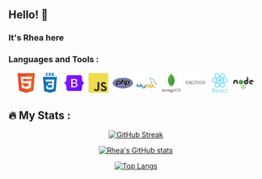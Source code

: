 ## Hello! 👋
### It's Rhea here 
<!--
**rheapinto30/rheapinto30** is a ✨ _special_ ✨ repository because its `README.md` (this file) appears on your GitHub profile.

Here are some ideas to get you started:

- 🔭 I’m currently working on ...
- 🌱 I’m currently learning ...
- 👯 I’m looking to collaborate on ...
- 🤔 I’m looking for help with ...
- 💬 Ask me about ...
- 📫 How to reach me: ...
- 😄 Pronouns: ...
- ⚡ Fun fact: ...
-->
<!--<div align="center" id="badges">
<img src="https://komarev.com/ghpvc/?username=rheapinto30&style=flat-square&color=blue" alt=""/>
</div>-->


### Languages and Tools :
<div align="center">
  <img src="https://github.com/devicons/devicon/blob/master/icons/html5/html5-original.svg" title="HTML5" alt="HTML" width="40" height="40"/>&nbsp;
  <img src="https://github.com/devicons/devicon/blob/master/icons/css3/css3-plain-wordmark.svg"  title="CSS3" alt="CSS" width="40"  height="40"/>&nbsp;
  <img src="https://github.com/devicons/devicon/blob/master/icons/bootstrap/bootstrap-original.svg" title="CSS3" alt="CSS" width="40"  height="40"/>&nbsp;
  <img src="https://github.com/devicons/devicon/blob/master/icons/javascript/javascript-original.svg" title="CSS3" alt="CSS" width="40"  height="40"/>&nbsp;
   <img src="https://github.com/devicons/devicon/blob/master/icons/php/php-original.svg" title="CSS3" alt="CSS" width="40"  height="40"/>&nbsp;
   <img src="https://github.com/devicons/devicon/blob/master/icons/mysql/mysql-original-wordmark.svg" title="CSS3" alt="CSS" width="40"  height="40"/>&nbsp;
   <img src="https://github.com/devicons/devicon/blob/master/icons/mongodb/mongodb-original-wordmark.svg" title="CSS3" alt="CSS" width="40"  height="40"/>&nbsp;
   <img src="https://github.com/devicons/devicon/blob/master/icons/express/express-original-wordmark.svg" title="CSS3" alt="CSS" width="40"  height="40"/>&nbsp;
   <img src="https://github.com/devicons/devicon/blob/master/icons/react/react-original-wordmark.svg" title="CSS3" alt="CSS" width="40"  height="40"/>&nbsp;
   <img src="https://github.com/devicons/devicon/blob/master/icons/nodejs/nodejs-original-wordmark.svg" title="CSS3" alt="CSS" width="40"  height="40"/>&nbsp;
</div>

## :fire: My Stats :

<div align="center">

[![GitHub Streak](http://github-readme-streak-stats.herokuapp.com?user=rheapinto30&theme=dark&background=000000)](https://git.io/streak-stats)

[![Rhea's GitHub stats](https://github-readme-stats.vercel.app/api?username=rheapinto30&hide=stars&show_icons=true&theme=radical&background=000000)](https://github.com/anuraghazra/github-readme-stats)


[![Top Langs](https://github-readme-stats.vercel.app/api/top-langs/?username=rheapinto30&layout=compact&theme=vision-friendly-dark)](https://github.com/anuraghazra/github-readme-stats)
</div>
